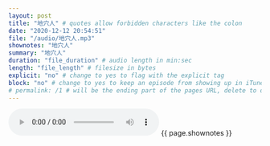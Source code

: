 ```yaml
---
layout: post
title: "地穴人" # quotes allow forbidden characters like the colon
date: "2020-12-12 20:54:51"
file: "/audio/地穴人.mp3"
shownotes: "地穴人"
summary: "地穴人"
duration: "file_duration" # audio length in min:sec
length: "file_length" # filesize in bytes
explicit: "no" # change to yes to flag with the explicit tag
block: "no" # change to yes to keep an episode from showing up in iTunes
# permalink: /1 # will be the ending part of the pages URL, delete to default to the title
---
```


<audio controls>
<source src="{{site.url}}{{site.baseurl}}{{ page.file }}" type="audio/x-mp3">
Your browser does not support the audio element.
</audio>
{{ page.shownotes }}
